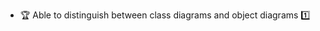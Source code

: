 * <span id="outcome-misc-objectVsClassDiagrams-one">:trophy: Able to distinguish between class diagrams and object diagrams :one:</span>
